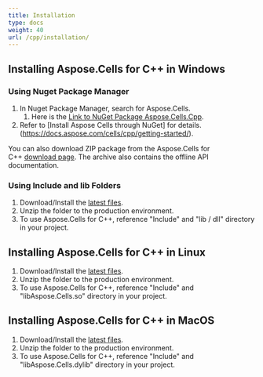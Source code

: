 ```yaml
---
title: Installation
type: docs
weight: 40
url: /cpp/installation/
---
```


## **Installing Aspose.Cells for C++ in Windows**
### **Using Nuget Package Manager**
1. In Nuget Package Manager, search for Aspose.Cells. 
   1. Here is the [Link to NuGet Package Aspose.Cells.Cpp](https://www.nuget.org/packages/Aspose.Cells.Cpp).
1. Refer to [Install Aspose Cells through NuGet] for details.(https://docs.aspose.com/cells/cpp/getting-started/).  

You can also download ZIP package from the Aspose.Cells for C++ [download page](https://downloads.aspose.com/cells/cpp/). The archive also contains the offline API documentation.
### **Using Include and lib Folders**
1. Download/Install the [latest files](https://downloads.aspose.com/cells/cpp/).
1. Unzip the folder to the production environment.
1. To use Aspose.Cells for C++, reference "Include" and "lib / dll" directory in your project.

## **Installing Aspose.Cells for C++ in Linux**
1. Download/Install the [latest files](https://downloads.aspose.com/cells/cpp/).
1. Unzip the folder to the production environment.
1. To use Aspose.Cells for C++, reference "Include" and "libAspose.Cells.so" directory in your project.

## **Installing Aspose.Cells for C++ in MacOS**
1. Download/Install the [latest files](https://downloads.aspose.com/cells/cpp/).
1. Unzip the folder to the production environment.
1. To use Aspose.Cells for C++, reference "Include" and "libAspose.Cells.dylib" directory in your project.